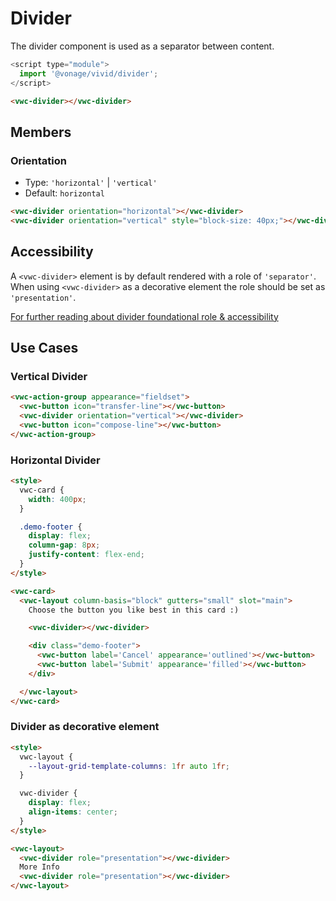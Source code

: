 # Divider

The divider component is used as a separator between content.

```js
<script type="module">
  import '@vonage/vivid/divider';
</script>
```

```html preview
<vwc-divider></vwc-divider>
```

## Members

### Orientation

- Type: `'horizontal'` | `'vertical'`
- Default: `horizontal`

```html preview blocks
<vwc-divider orientation="horizontal"></vwc-divider>
<vwc-divider orientation="vertical" style="block-size: 40px;"></vwc-divider>
```

## Accessibility

A `<vwc-divider>` element is by default rendered with a role of `'separator'`.
When using `<vwc-divider>` as a decorative element the role should be set as `'presentation'`.

[For further reading about divider foundational role & accessibility](https://developer.mozilla.org/en-US/docs/Web/Accessibility/ARIA/Roles/separator_role)

## Use Cases

### Vertical Divider

```html preview
<vwc-action-group appearance="fieldset">
  <vwc-button icon="transfer-line"></vwc-button>
  <vwc-divider orientation="vertical"></vwc-divider>
  <vwc-button icon="compose-line"></vwc-button>
</vwc-action-group>
```

### Horizontal Divider

```html preview
<style>
  vwc-card {
    width: 400px;
  }

  .demo-footer {
    display: flex;
    column-gap: 8px;
    justify-content: flex-end;
  }
</style>

<vwc-card>
  <vwc-layout column-basis="block" gutters="small" slot="main">
    Choose the button you like best in this card :)

    <vwc-divider></vwc-divider>

    <div class="demo-footer">
      <vwc-button label='Cancel' appearance='outlined'></vwc-button>
      <vwc-button label='Submit' appearance='filled'></vwc-button>
    </div>

  </vwc-layout>
</vwc-card>
```

### Divider as decorative element

```html preview
<style>
  vwc-layout {
    --layout-grid-template-columns: 1fr auto 1fr;
  }

  vwc-divider {
    display: flex;
    align-items: center;
  }
</style>

<vwc-layout>
  <vwc-divider role="presentation"></vwc-divider>
  More Info
  <vwc-divider role="presentation"></vwc-divider>
</vwc-layout>
```
